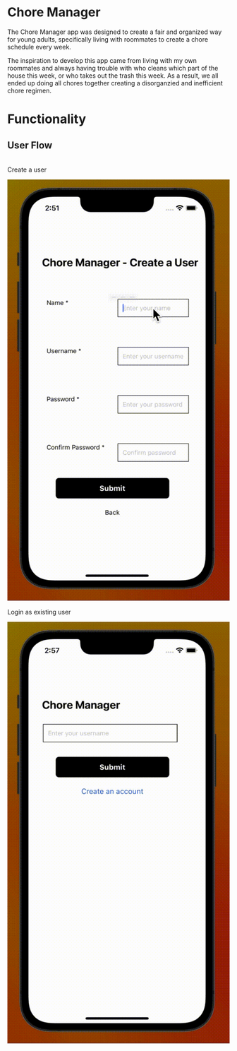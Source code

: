 # Chore Manager
The Chore Manager app was designed to create a fair and organized way for young adults, specifically living with roommates to create a chore schedule every week.

The inspiration to develop this app came from living with my own roommates and always having trouble with who cleans which part of the house this week, or who takes out the trash this week. As a result, we all ended up doing all chores together creating a disorganzied and inefficient chore regimen. 

# Functionality

## User Flow
<br>
Create a user

![](README_IMAGES/createUserView.gif)

Login as existing user

![](README_IMAGES/loginView.gif)